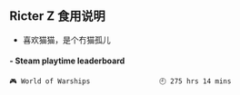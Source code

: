 ## Ricter Z 食用说明
- 喜欢猫猫，是个冇猫孤儿

<!-- steam-box start -->
#### - Steam playtime leaderboard
```text
🎮 World of Warships                 🕘 275 hrs 14 mins
```
<!-- Powered by https://github.com/YouEclipse/steam-box . -->
<!-- steam-box end -->

